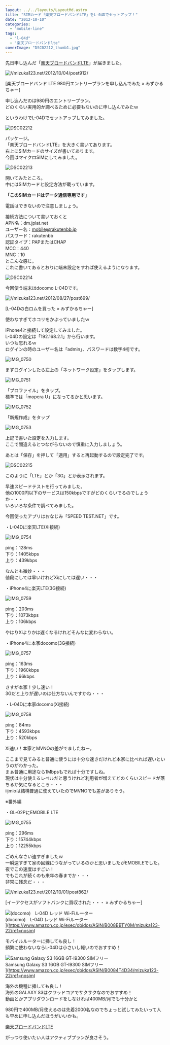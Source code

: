 ```yaml
---
layout: ../../layouts/LayoutMd.astro
title: "SIMカード「楽天ブロードバンドLTE」をL-04Dでセットアップ！"
date: "2012-10-10"
categories: 
  - "mobile-line"
tags: 
  - "l-04d"
  - "楽天ブロードバンドlte"
coverImage: "DSC02212_thumb1.jpg"
---
```


先日申し込んだ「[楽天ブロードバンドLTE](http://hb.afl.rakuten.co.jp/hgc/1021dc11.c5c7e773.1021dc12.43f948d3/?pc=http%3a%2f%2fbroadband.rakuten.co.jp%2flte%2f%3fscid%3daf_ich_link_urltxt&m=http%3a%2f%2fm.rakuten.co.jp)」が届きました。

![//mizuka123.net/2012/10/04/post912/](http://capture.heartrails.com/200x200/cool/1349875189801?//mizuka123.net/2012/10/04/post912/ "楽天ブロードバンド LTE 980円エントリープランを申し込んでみた » みずかるちゃー | みずかるちゃー")


[楽天ブロードバンド LTE 980円エントリープランを申し込んでみた » みずかるちゃー]

申し込んだのは980円のエントリープラン。  
どのくらい実用的か調べるために必要もないのに申し込んでみたｗ

というわけでL-04Dでセットアップしてみました。

![DSC02212](/archive/images/DSC02212_thumb.jpg "DSC02212")


パッケージ。  
「楽天ブロードバンドLTE」を大きく書いてあります。  
右上にSIMカードのサイズが書いてあります。  
今回はマイクロSIMにしてみました。

![DSC02213](/archive/images/DSC02213_thumb.jpg "DSC02213")


開いてみたところ。  
中にはSIMカードと設定方法が載っています。

**「このSIMカードはデータ通信専用です」**

電話はできないので注意しましょう。

接続方法について書いておくと  
APN名：dm.jplat.net  
ユーザー名：mobile@rakutenbb.jp  
パスワード：rakutenbb  
認証タイプ：PAPまたはCHAP  
MCC：440  
MNC：10  
とこんな感じ。  
これに書いてあるとおりに端末設定をすれば使えるようになります。

![DSC02214](/archive/images/DSC02214_thumb.jpg "DSC02214")


今回使う端末はdocomo L-04Dです。

![//mizuka123.net/2012/08/27/post699/](http://capture.heartrails.com/200x200/cool?//mizuka123.net/2012/08/27/post699/ "L-04Dの白ロムを買った » みずかるちゃー | みずかるちゃー")


[L-04Dの白ロムを買った » みずかるちゃー]

使わなすぎてホコリをかぶっていましたｗ

iPhone4と接続して設定してみました。  
L-04Dの設定は「192.168.2.1」から行います。  
いつも忘れるｗ  
ログインの時のユーザー名は「admin」、パスワードは数字4桁です。

![IMG_0750](/archive/images/IMG_0750_thumb.png "IMG_0750")


まずログインしたら左上の「ネットワーク設定」をタップします。

![IMG_0751](/archive/images/IMG_0751_thumb.png "IMG_0751")


「プロファイル」をタップ。  
標準では「mopera U」になってるかと思います。

![IMG_0752](/archive/images/IMG_0752_thumb.png "IMG_0752")


「新規作成」をタップ

![IMG_0753](/archive/images/IMG_0753_thumb.png "IMG_0753")


上記で書いた設定を入力します。  
ここで間違えるとつながらないので慎重に入力しましょう。

あとは「保存」を押して「適用」すると再起動するので設定完了です。

![DSC02215](/archive/images/DSC02215_thumb.jpg "DSC02215")


このように「LTE」とか「3G」とか表示されます。

早速スピードテストを行ってみました。  
他の1000円以下のサービスは150kbpsですがどのくらいでるのでしょうか・・・  
いろいろな条件で調べてみました。

今回使ったアプリはおなじみ「SPEED TEST.NET」です。

・L-04Dに楽天LTE(Xi接続)

![IMG_0754](/archive/images/IMG_0754_thumb.png "IMG_0754")


ping：128ms  
下り：1405kbps  
上り：439kbps

なんとも微妙・・・  
値段にしては早いけれどXiにしては遅い・・・

・iPhone4に楽天LTE(3G接続)

![IMG_0759](/archive/images/IMG_0759_thumb.png "IMG_0759")


ping：203ms  
下り：1073kbps  
上り：106kbps

やはりXiよりかは遅くなるけれどそんなに変わらない。

・iPhone4に本家docomo(3G接続)

![IMG_0757](/archive/images/IMG_0757_thumb.png "IMG_0757")


ping：163ms  
下り：1960kbps  
上り：66kbps

さすが本家！少し速い！  
3Gだと上りが遅いのは仕方ないんですかね・・・

・L-04Dに本家docomo(Xi接続)

![IMG_0758](/archive/images/IMG_0758_thumb.png "IMG_0758")


ping：84ms  
下り：4593kbps  
上り：520kbps

Xi速い！本家とMVNOの差がでましたねー。

ここまで見てみると普通に使うには十分な速さだけれど本家に比べれば遅いというのがわかった。  
まぁ普通に用途なら1Mbpsもでれば十分ですしね。  
現状は十分使えるレベルだと思うけれど利用者が増えてどのくらいスピードが落ちるか気になるところ・・・  
iijmioは結構普通に使えていたのでMVNOでも差がありそう。

※番外編

・GL-02PにEMOBILE LTE

![IMG_0755](/archive/images/IMG_0755_thumb.png "IMG_0755")


ping：296ms  
下り：15744kbps  
上り：12255kbps

ごめんなさい速すぎましたｗ  
一瞬速すぎて家の回線につながっているのかと思いましたがEMOBILEでした。  
夜でこの速度はすごい！  
でもこれが続くのも来年の春までか・・・  
非常に残念だ・・・

![//mizuka123.net/2012/10/01/post862/](http://capture.heartrails.com/200x200/cool/1349877188952?//mizuka123.net/2012/10/01/post862/ "イーアクセスがソフトバンクに買収された・・・ » みずかるちゃー | みずかるちゃー")
  
[イーアクセスがソフトバンクに買収された・・・ » みずかるちゃー]

![(docomo)　L-04D レッド Wi-Fiルーター](/archive/images/31fTTxyPG6L._SL75_.jpg)  
(docomo)　L-04D レッド Wi-Fiルーター  
](https://www.amazon.co.jp/exec/obidos/ASIN/B008BBTY0M/mizuka123-22/ref=nosim)

モバイルルーターに挿しても良し！  
頻繁に使わないならL-04Dは小さいし軽いのでおすすめ！

![Samsung Galaxy S3 16GB GT-I9300 SIMフリー](/archive/images/41oSIQ39fkL._SL75_.jpg)  
Samsung Galaxy S3 16GB GT-I9300 SIMフリー  
](https://www.amazon.co.jp/exec/obidos/ASIN/B0084T4D34/mizuka123-22/ref=nosim)

海外の機種に挿しても良し！  
海外のGALAXY S3はクワッドコアでサクサクなのでおすすめ！  
動画とかアプリダウンロードをしなければ400MB/月でも十分かと

980円で400MB/月使えるのは先着2000名なのでちょっと試してみたいって人も早めに申し込んだほうがいいかも。

[楽天ブロードバンドLTE](http://hb.afl.rakuten.co.jp/hgc/1021dc11.c5c7e773.1021dc12.43f948d3/?pc=http%3a%2f%2fbroadband.rakuten.co.jp%2flte%2f%3fscid%3daf_ich_link_urltxt&m=http%3a%2f%2fm.rakuten.co.jp)

がっつり使いたい人はアクティブプランが良さそう。
